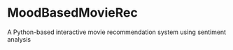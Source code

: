 # MoodBasedMovieRec
A Python-based interactive movie recommendation system using sentiment analysis
